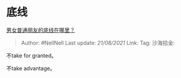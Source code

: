 # 底线
[男女普通朋友的底线在哪里？](https://www.zhihu.com/question/35925683/answer/2021896254)

> Author: #NellNell
> Last update: *21/08/2021*
> Link:
> Tag:
> 沙海拾金:

不take for granted。

不take advantage。
